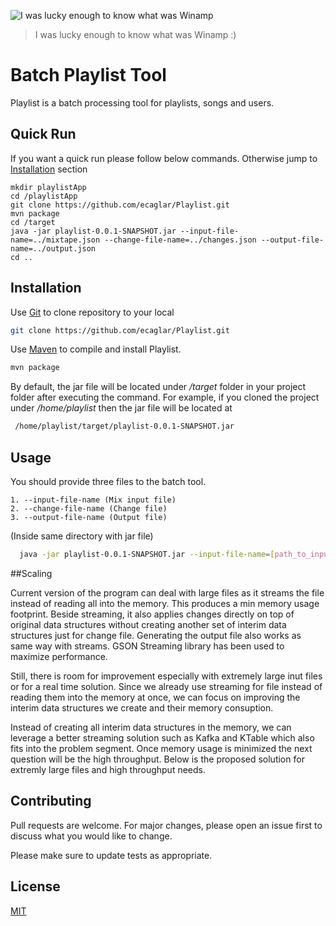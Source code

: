 ![I was lucky enough to know what was Winamp](https://cdn.theatlantic.com/thumbor/4z2POkjuJrgRnOXLyL9-ttxFJmA=/570x243/media/img/posts/2013/12/winamp/original.jpg)

> I was lucky enough to know what was Winamp :)

# Batch Playlist Tool

Playlist is a batch processing tool for playlists, songs and users.

## Quick Run
If you want a quick run please follow below commands. Otherwise jump to [Installation](https://github.com/ecaglar/Playlist/blob/main/README.md#installation) section

```
mkdir playlistApp
cd /playlistApp
git clone https://github.com/ecaglar/Playlist.git
mvn package
cd /target
java -jar playlist-0.0.1-SNAPSHOT.jar --input-file-name=../mixtape.json --change-file-name=../changes.json --output-file-name=../output.json
cd ..
```

## Installation

Use  [Git](https://git-scm.com/) to clone repository to your local

```bash
git clone https://github.com/ecaglar/Playlist.git
```

Use  [Maven](https://maven.apache.org/) to compile and install Playlist.

```bash
mvn package
```
By default, the jar file will be located under */target* folder in your project folder after executing the command.
For example, if you cloned the project under */home/playlist* then the jar file will be located at
```bash
 /home/playlist/target/playlist-0.0.1-SNAPSHOT.jar
 ```
## Usage

You should provide three files to the batch tool.
```
1. --input-file-name (Mix input file)
2. --change-file-name (Change file)
3. --output-file-name (Output file)
```

(Inside same directory with jar file)

```bash
  java -jar playlist-0.0.1-SNAPSHOT.jar --input-file-name=[path_to_input_file] --change-file-name=[path-to-change_file] --output-file-name=[path_to_output_file]
```

##Scaling

Current version of the program can deal with large files as it streams the file instead of reading all into the memory. This produces a min memory usage footprint. Beside streaming, it also applies changes directly on top of original data structures without creating another set of interim data structures just for change file. Generating the output file also works as same way with streams. GSON Streaming library has been used to maximize performance. 

Still, there is room for improvement especially with extremely large inut files or for a real time solution. Since we already use streaming for file instead of reading them into the memory at once, we can focus on improving the interim data structures we create and their memory consuption.

Instead of creating all interim data structures in the memory, we can leverage a better streaming solution such as Kafka and KTable which also fits into the problem segment. Once memory usage is minimized the next question will be the high throughput. Below is the proposed solution for extremly large files and high throughput needs. 



## Contributing
Pull requests are welcome. For major changes, please open an issue first to discuss what you would like to change.

Please make sure to update tests as appropriate.

## License
[MIT](https://choosealicense.com/licenses/mit/)
